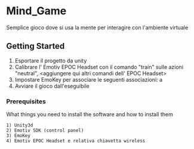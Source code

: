 # Mind_Game

Semplice gioco dove si usa la mente per interagire con l'ambiente virtuale

## Getting Started

1) Esportare il progetto da unity
2) Calibrare l' Emotiv EPOC Headset con il comando "train" sulle azioni "neutral", <aggiungere qui altri comandi dell' EPOC Headset>
3) Impostare EmoKey per associare le seguenti associazioni: <inserire comando EPOC Headset> a <inserire rispettivo tasto>
4) Avviare il gioco dall'eseguibile

### Prerequisites

What things you need to install the software and how to install them

```
1) Unity3d
2) Emotiv SDK (control panel)
3) EmoKey
4) Emotiv EPOC Headset e relativa chiavetta wireless
```
